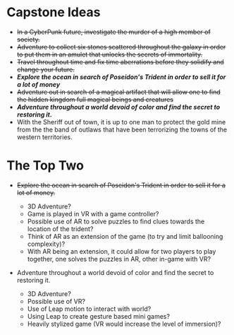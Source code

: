 # Capstone Ideas
* ~~In a CyberPunk future, investigate the murder of a high member of society.~~
* ~~Adventure to collect six stones scattered throughout the galaxy in order to put them in an amulet that unlocks the secrets of immortality.~~
* ~~Travel throughout time and fix time aberrations before they solidify and change your future.~~
* _**Explore the ocean in search of Poseidon's Trident in order to sell it for a lot of money**_
* ~~Adventure out in search of a magical artifact that will allow one to find the hidden kingdom full magical beings and creatures~~
* _**Adventure throughout a world devoid of color and find the secret to restoring it.**_
* With the Sheriff out of town, it is up to one man to protect the gold mine from the the band of outlaws that have been terrorizing the towns of the western territories.

# The Top Two
* ~~Explore the ocean in search of Poseidon's Trident in order to sell it for a lot of money.~~
  - 3D Adventure?
  - Game is played in VR with a game controller?
  - Possible use of AR to solve puzzles to find clues towards the location of the trident?
  - Think of AR as an extension of the game (to try and limit ballooning complexity)?
  - With AR being an extension, it could allow for two players to play together, one solves the puzzles in AR, other in-game with VR?

* Adventure throughout a world devoid of color and find the secret to restoring it.
  - 3D Adventure?
  - Possible use of VR?
  - Use of Leap motion to interact with world?
  - Using Leap to create gesture based mini games?
  - Heavily stylized game (VR would increase the level of immersion)?
